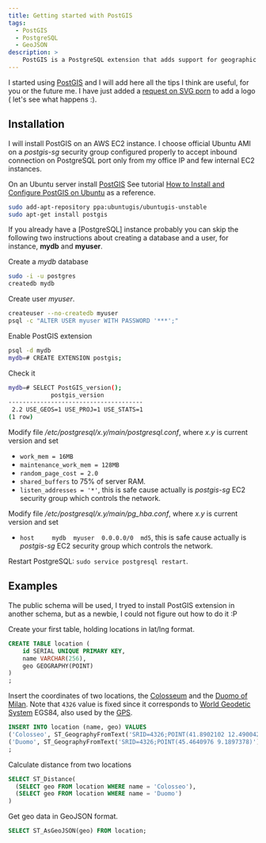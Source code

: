 ```yaml
---
title: Getting started with PostGIS
tags:
  - PostGIS
  - PostgreSQL
  - GeoJSON
description: >
    PostGIS is a PostgreSQL extension that adds support for geographic objects allowing location queries to be run in SQL.
---
```


I started using [PostGIS] and I will add here all the tips I think are useful, for you or the future me.
I have just added a [request on SVG porn](https://github.com/gilbarbara/logos/issues/244) to add a logo ( let's see what happens :).

## Installation

I will install PostGIS on an AWS EC2 instance. I choose official Ubuntu AMI
on a *postgis-sg* security group configured properly to accept inbound
connection on PostgreSQL port only from my office IP and few internal EC2 instances.

On an Ubuntu server install [PostGIS]
See tutorial [How to Install and Configure PostGIS on Ubuntu](https://www.digitalocean.com/community/tutorials/how-to-install-and-configure-postgis-on-ubuntu-14-04) as a reference.

```bash
sudo add-apt-repository ppa:ubuntugis/ubuntugis-unstable
sudo apt-get install postgis
```

If you already have a [PostgreSQL] instance probably you can skip the
following two instructions about creating a database and a user,
for instance, **mydb** and **myuser**.

Create a *mydb* database

```bash
sudo -i -u postgres
createdb mydb
```

Create user *myuser*.

```bash
createuser --no-createdb myuser
psql -c "ALTER USER myuser WITH PASSWORD '***';"
```

Enable PostGIS extension

```bash
psql -d mydb
mydb=# CREATE EXTENSION postgis;
```

Check it

```bash
mydb=# SELECT PostGIS_version();
            postgis_version
--------------------------------------
 2.2 USE_GEOS=1 USE_PROJ=1 USE_STATS=1
(1 row)
```

Modify file */etc/postgresql/x.y/main/postgresql.conf*, where *x.y* is current version and set

* `work_mem = 16MB`
* `maintenance_work_mem = 128MB`
* `random_page_cost = 2.0`
* `shared_buffers` to 75% of server RAM.
* `listen_addresses = '*'`, this is safe cause actually is *postgis-sg* EC2 security group which controls the network.

Modify file */etc/postgresql/x.y/main/pg_hba.conf*, where *x.y* is current version and set

* `host     mydb  myuser  0.0.0.0/0  md5`, this is safe cause actually is *postgis-sg* EC2 security group which controls the network.

Restart PostgreSQL: `sudo service postgresql restart`.

## Examples

The public schema will be used, I tryed to install PostGIS extension in
another schema, but as a newbie, I could not figure out how to do it :P

Create your first table, holding locations in lat/lng format.

```sql
CREATE TABLE location (
	id SERIAL UNIQUE PRIMARY KEY,
	name VARCHAR(256),
	geo GEOGRAPHY(POINT)
)
;
```

Insert the coordinates of two locations, the [Colosseum](https://en.wikipedia.org/wiki/Colosseum) and the [Duomo of Milan](https://en.wikipedia.org/wiki/Milan_Cathedral).
Note that `4326` value is fixed since it corresponds to [World Geodetic System](https://en.wikipedia.org/wiki/World_Geodetic_System) EGS84, also used by the [GPS](https://en.wikipedia.org/wiki/Global_Positioning_System).

```sql
INSERT INTO location (name, geo) VALUES
('Colosseo', ST_GeographyFromText('SRID=4326;POINT(41.8902102 12.4900422)')),
('Duomo', ST_GeographyFromText('SRID=4326;POINT(45.4640976 9.1897378)'))
;
```

Calculate distance from two locations

```sql
SELECT ST_Distance(
  (SELECT geo FROM location WHERE name = 'Colosseo'),
  (SELECT geo FROM location WHERE name = 'Duomo')
)
```

Get geo data in GeoJSON format.

```sql
SELECT ST_AsGeoJSON(geo) FROM location;
```

[PostGIS]: http://postgis.net/ "PostGIS"

